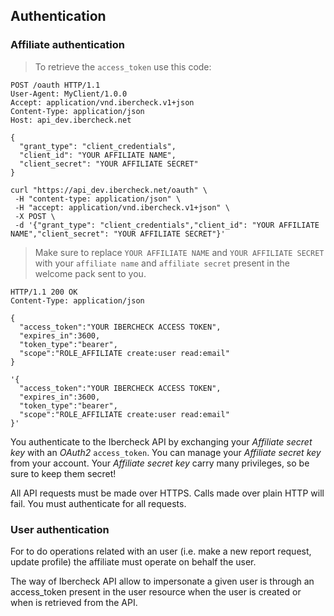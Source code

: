 ## Authentication

### Affiliate authentication

> To retrieve the `access_token` use this code:

```http
POST /oauth HTTP/1.1
User-Agent: MyClient/1.0.0
Accept: application/vnd.ibercheck.v1+json
Content-Type: application/json
Host: api_dev.ibercheck.net

{
  "grant_type": "client_credentials",
  "client_id": "YOUR AFFILIATE NAME",
  "client_secret": "YOUR AFFILIATE SECRET"
}
```

```shell
curl "https://api_dev.ibercheck.net/oauth" \
 -H "content-type: application/json" \
 -H "accept: application/vnd.ibercheck.v1+json" \
 -X POST \
 -d '{"grant_type": "client_credentials","client_id": "YOUR AFFILIATE NAME","client_secret": "YOUR AFFILIATE SECRET"}'
```

> Make sure to replace `YOUR AFFILIATE NAME` and `YOUR AFFILIATE SECRET` with your `affiliate name` and
 `affiliate secret` present in the welcome pack sent to you.

```http
HTTP/1.1 200 OK
Content-Type: application/json

{
  "access_token":"YOUR IBERCHECK ACCESS TOKEN",
  "expires_in":3600,
  "token_type":"bearer",
  "scope":"ROLE_AFFILIATE create:user read:email"
}
```

```shell
'{
  "access_token":"YOUR IBERCHECK ACCESS TOKEN",
  "expires_in":3600,
  "token_type":"bearer",
  "scope":"ROLE_AFFILIATE create:user read:email"
}'
```

You authenticate to the Ibercheck API by exchanging your *Affiliate secret key* with an *OAuth2* `access_token`.
You can manage your *Affiliate secret key* from your account. Your *Affiliate secret key* carry many privileges,
so be sure to keep them secret!

All API requests must be made over HTTPS. Calls made over plain HTTP will fail. You must authenticate for all requests.

### User authentication

For to do operations related with an user (i.e. make a new report request, update profile) the affiliate must operate
on behalf the user.

The way of Ibercheck API allow to impersonate a given user is through an access_token present in the user resource when
the user is created or when is retrieved from the API.
